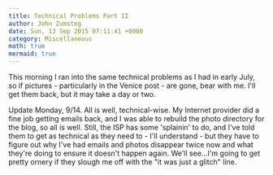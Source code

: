 ```yaml
---
title: Technical Problems Part II
author: John Zumsteg
date: Sun, 13 Sep 2015 07:11:41 +0000
category: Miscellaneous
math: true
mermaid: true
---
```

This morning I ran into the same technical problems as I had in early July, so if pictures - particularly in the Venice post - are gone, bear with me. I'll get them back, but it may take a day or two.

Update Monday, 9/14. All is well, technical-wise. My Internet provider did a fine job getting emails back, and I was able to rebuild the photo directory for the blog, so all is well. Still, the ISP has some 'splainin' to do, and I've told them to get as technical as they need to - I'll understand - but they have to figure out why I've had emails and photos disappear twice now and what they're doing to ensure it doesn't happen again. We'll see...I'm going to get pretty ornery if they slough me off with the "it was just a glitch" line.
